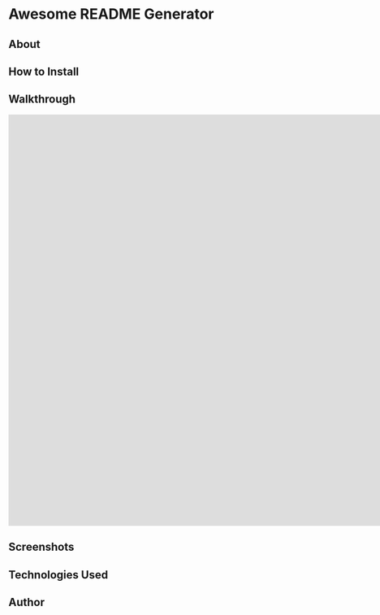 # Awesome README Generator

## About


## How to Install


## Walkthrough

<iframe src="https://player.vimeo.com/video/537546898?title=0&amp;byline=0&amp;portrait=0&amp;speed=0&amp;badge=0&amp;autopause=0&amp;player_id=0&amp;app_id=58479" width="1920" height="810" frameborder="0" allow="autoplay; fullscreen; picture-in-picture" allowfullscreen title="Awesome README Generator"></iframe>

## Screenshots


## Technologies Used


## Author



